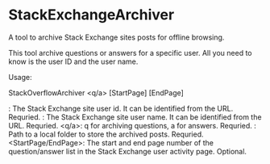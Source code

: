 # StackExchangeArchiver
A tool to archive Stack Exchange sites posts for offline browsing.

This tool archive questions or answers for a specific user. All you need to know is the user ID and the user name.

Usage:

StackOverflowArchiver <UserID> <UserName> <q/a> <ArchiveFolder> [StartPage] [EndPage]
  
<UserID>: The Stack Exchange site user id. It can be identified from the URL. Requried.
<UserName>: The Stack Exchange site user name. It can be identified from the URL. Requried.
<q/a>: q for archiving questions, a for answers. Requried.
<ArchiveFolder>: Path to a local folder to store the archived posts. Requried.
<StartPage/EndPage>: The start and end page number of the question/answer list in the Stack Exchange user activity page. Optional.
